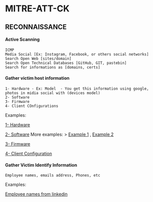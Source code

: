 # MITRE-ATT-CK

## RECONNAISSANCE

#### Active Scanning

```
ICMP
Media Social [Ex: Instagram, Facebook, or others social networks]
Search Open Web [sites/domain]
Search Open Technical Databases [GitHub, GIT, pastebin]
Search for informations as [domains, certs] 
```

#### Gather victim host information

```
1- Hardware - Ex: Model  - You get this information using google, photos in midia social with (devices model) 
2- Software
3- Firmware
4- Client COnfigurations
```

Examples: 

[1- Hardware](https://raw.githubusercontent.com/an4ke/MITRE-ATT-CK/main/img/hardware%20infomartion%20on%20in%20google.png?token=ARZEWB5TVYDM6QFA6P45AJC73IO3C)

[2- Software](https://raw.githubusercontent.com/an4ke/MITRE-ATT-CK/main/img/software-versions.png?token=ARZEWB4DNNJEWCLURQLKYD273IQPM)
  More examples: > [Example 1](https://raw.githubusercontent.com/an4ke/MITRE-ATT-CK/main/img/alterdata-versions-search-google.png?token=ARZEWBZ6RMWXVWGZF6VLWB273IQFE) 
  , [Example 2](https://raw.githubusercontent.com/an4ke/MITRE-ATT-CK/main/img/alterdata-versions.png?token=ARZEWB7XP7TIXEGUS6SDWMK73IQFG)

[3- Firmware](https://raw.githubusercontent.com/an4ke/MITRE-ATT-CK/main/img/dd-firmware-extract-1536x316.png?token=ARZEWBZ33CYOEH4SWGU4JHS73IUZQ)

[4- Client Configuration](https://raw.githubusercontent.com/an4ke/MITRE-ATT-CK/main/img/windows10os.png?token=ARZEWBYYX756GSOPGE5UFXK73IWW2)

#### Gather Victim Identify Information

```
Employee names, emails address, Phones, etc
```

Examples:

[Employee names from linkedin](https://raw.githubusercontent.com/an4ke/MITRE-ATT-CK/main/img/italiana.png)

